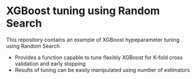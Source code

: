 # XGBoost tuning using Random Search
This repository contains an example of XGBoost hypeparameter tuning using Random Search
- Provides a function capable to tune flexibly XGBoost for K-fold cross validation and early stopping
- Results of tuning can be easily manipulated using number of estimators

